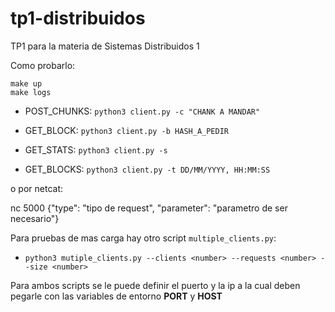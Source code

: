 # tp1-distribuidos
TP1 para la materia de Sistemas Distribuidos 1

Como probarlo:

```
make up
make logs
```

- POST_CHUNKS: `python3 client.py -c "CHANK A MANDAR"`

- GET_BLOCK: `python3 client.py -b HASH_A_PEDIR`

- GET_STATS: `python3 client.py -s `

- GET_BLOCKS: `python3 client.py -t DD/MM/YYYY, HH:MM:SS `

o por netcat:

nc <localhost> 5000
{"type": "tipo de request", "parameter": "parametro de ser necesario"}


Para pruebas de mas carga hay otro script `multiple_clients.py`:

- `python3 mutiple_clients.py --clients <number> --requests <number> --size <number>`

Para ambos scripts se le puede definir el puerto y la ip a la cual deben pegarle con las 
variables de entorno **PORT** y **HOST**

